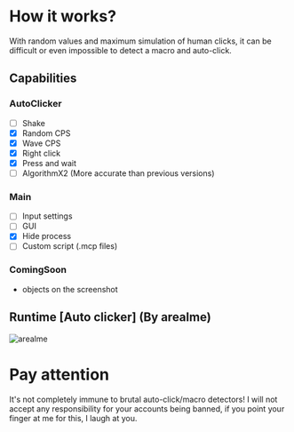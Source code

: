 # How it works?
With random values and maximum simulation of human clicks, it can be difficult or even impossible to detect a macro and auto-click.
## Capabilities
### AutoClicker
- [ ] Shake
- [X] Random CPS
- [X] Wave CPS
- [X] Right click
- [X] Press and wait
- [ ] AlgorithmX2 (More accurate than previous versions)

### Main
- [ ] Input settings
- [ ] GUI
- [X] Hide process
- [ ] Custom script (.mcp files)

### ComingSoon
+ objects on the screenshot

## Runtime [Auto clicker] (By arealme)
![arealme](https://github.com/SmaamX/AutoPy/assets/90418723/bd3544dd-2077-4e92-883a-34d8edea943c)
# Pay attention
It's not completely immune to brutal auto-click/macro detectors!
I will not accept any responsibility for your accounts being banned, if you point your finger at me for this, I laugh at you.
